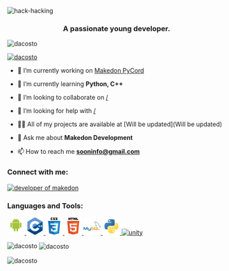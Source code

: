 ![hack-hacking](https://github.com/Dacosto/Dacosto/assets/135465421/dab9e0d2-238d-4b93-8676-1123acf113af)
<h3 align="center">A passionate young developer.</h3>

<p align="left"> <img src="https://komarev.com/ghpvc/?username=dacosto&label=Profile%20views&color=0e75b6&style=flat" alt="dacosto" /> </p>

<p align="left"> <a href="https://github.com/ryo-ma/github-profile-trophy"><img src="https://github-profile-trophy.vercel.app/?username=dacosto" alt="dacosto" /></a> </p>

- 🔭 I’m currently working on [Makedon PyCord](https://github.com/Dacosto/Makedon-PyCord)

- 🌱 I’m currently learning **Python, C++**

- 👯 I’m looking to collaborate on [/](/)

- 🤝 I’m looking for help with [/](/)

- 👨‍💻 All of my projects are available at [Will be updated](Will be updated)

- 💬 Ask me about **Makedon Development**

- 📫 How to reach me **sooninfo@gmail.com**

<h3 align="left">Connect with me:</h3>
<p align="left">
<a href="https://dev.to/developer of makedon" target="blank"><img align="center" src="https://raw.githubusercontent.com/rahuldkjain/github-profile-readme-generator/master/src/images/icons/Social/devto.svg" alt="developer of makedon" height="30" width="40" /></a>
</p>

<h3 align="left">Languages and Tools:</h3>
<p align="left"> <a href="https://developer.android.com" target="_blank" rel="noreferrer"> <img src="https://raw.githubusercontent.com/devicons/devicon/master/icons/android/android-original-wordmark.svg" alt="android" width="40" height="40"/> </a> <a href="https://www.w3schools.com/cpp/" target="_blank" rel="noreferrer"> <img src="https://raw.githubusercontent.com/devicons/devicon/master/icons/cplusplus/cplusplus-original.svg" alt="cplusplus" width="40" height="40"/> </a> <a href="https://www.w3schools.com/css/" target="_blank" rel="noreferrer"> <img src="https://raw.githubusercontent.com/devicons/devicon/master/icons/css3/css3-original-wordmark.svg" alt="css3" width="40" height="40"/> </a> <a href="https://www.w3.org/html/" target="_blank" rel="noreferrer"> <img src="https://raw.githubusercontent.com/devicons/devicon/master/icons/html5/html5-original-wordmark.svg" alt="html5" width="40" height="40"/> </a> <a href="https://www.mysql.com/" target="_blank" rel="noreferrer"> <img src="https://raw.githubusercontent.com/devicons/devicon/master/icons/mysql/mysql-original-wordmark.svg" alt="mysql" width="40" height="40"/> </a> <a href="https://www.python.org" target="_blank" rel="noreferrer"> <img src="https://raw.githubusercontent.com/devicons/devicon/master/icons/python/python-original.svg" alt="python" width="40" height="40"/> </a> <a href="https://unity.com/" target="_blank" rel="noreferrer"> <img src="https://www.vectorlogo.zone/logos/unity3d/unity3d-icon.svg" alt="unity" width="40" height="40"/> </a> </p>

<p><img align="left" src="https://github-readme-stats.vercel.app/api/top-langs?username=dacosto&show_icons=true&locale=en&layout=compact" alt="dacosto" /></p>

<p>&nbsp;<img align="center" src="https://github-readme-stats.vercel.app/api?username=dacosto&show_icons=true&locale=en" alt="dacosto" /></p>

<p><img align="center" src="https://github-readme-streak-stats.herokuapp.com/?user=dacosto&" alt="dacosto" /></p>
